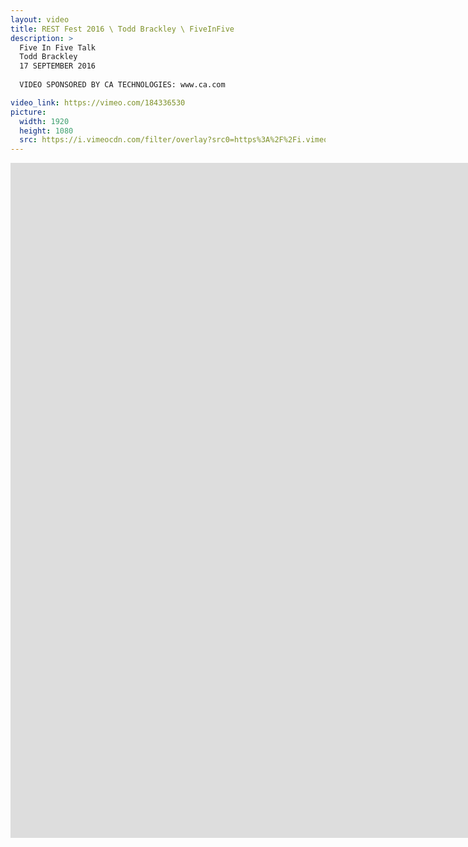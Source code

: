 ```yaml
---
layout: video
title: REST Fest 2016 \ Todd Brackley \ FiveInFive
description: >
  Five In Five Talk
  Todd Brackley
  17 SEPTEMBER 2016
  
  VIDEO SPONSORED BY CA TECHNOLOGIES: www.ca.com

video_link: https://vimeo.com/184336530
picture:
  width: 1920
  height: 1080
  src: https://i.vimeocdn.com/filter/overlay?src0=https%3A%2F%2Fi.vimeocdn.com%2Fvideo%2F593748667_1920x1080.jpg&src1=http%3A%2F%2Ff.vimeocdn.com%2Fp%2Fimages%2Fcrawler_play.png
---
```

<iframe src="https://player.vimeo.com/video/184336530?title=0&byline=0&portrait=0&badge=0&autopause=0&player_id=0" width="1920" height="1080" frameborder="0" title="REST Fest 2016 \ Todd Brackley \ FiveInFive" webkitallowfullscreen mozallowfullscreen allowfullscreen></iframe>